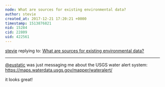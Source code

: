 ```yaml
---
node: What are sources for existing environmental data? 
author: stevie
created_at: 2017-12-21 17:20:21 +0000
timestamp: 1513876821
nid: 15284
cid: 22809
uid: 422561
---
```




[stevie](../profile/stevie) replying to: [What are sources for existing environmental data? ](../notes/stevie/12-01-2017/what-are-sources-for-existing-environmental-data)

----
[@eustatic](/profile/eustatic) was just messaging me about the USGS water alert system:
https://maps.waterdata.usgs.gov/mapper/wateralert/

it looks great! 